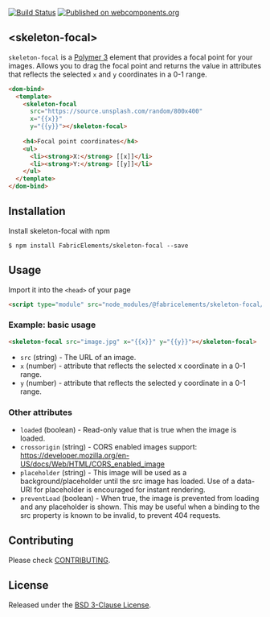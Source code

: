 [![Build Status](https://travis-ci.org/FabricElements/skeleton-focal.svg?branch=master)](https://travis-ci.org/FabricElements/skeleton-focal)
[![Published on webcomponents.org](https://img.shields.io/badge/webcomponents.org-published-blue.svg)](https://www.webcomponents.org/element/FabricElements/skeleton-focal)

## \<skeleton-focal\>

`skeleton-focal` is a [Polymer 3](http://polymer-project.org) element that provides a focal point for your images.
Allows you to drag the focal point and returns the value in attributes that reflects the selected `x` and `y` coordinates in a 0-1 range.

<!---
```
<custom-element-demo>
  <template>
    <script src="../webcomponentsjs/webcomponents-lite.js"></script>
        <link rel="import" href="skeleton-focal.html">
    <next-code-block></next-code-block>
  </template>
</custom-element-demo>
```
-->
```html
<dom-bind>
  <template>
    <skeleton-focal
      src="https://source.unsplash.com/random/800x400"
      x="{{x}}"
      y="{{y}}"></skeleton-focal>
    
    <h4>Focal point coordinates</h4>
    <ul>
      <li><strong>X:</strong> [[x]]</li>
      <li><strong>Y:</strong> [[y]]</li>
    </ul>
  </template>
</dom-bind>
```

## Installation

Install skeleton-focal with npm

```shell
$ npm install FabricElements/skeleton-focal --save
```

## Usage

Import it into the `<head>` of your page

```html
<script type="module" src="node_modules/@fabricelements/skeleton-focal/skeleton-focal.js"></script>
```

### Example: basic usage

```html
<skeleton-focal src="image.jpg" x="{{x}}" y="{{y}}"></skeleton-focal>
```

* `src` (string) - The URL of an image.
* `x` (number) - attribute that reflects the selected x coordinate in a 0-1 range. 
* `y` (number) - attribute that reflects the selected y coordinate in a 0-1 range.

### Other attributes

* `loaded` (boolean) - Read-only value that is true when the image is loaded.
* `crossorigin` (string) - CORS enabled images support: https://developer.mozilla.org/en-US/docs/Web/HTML/CORS_enabled_image
* `placeholder` (string) - This image will be used as a background/placeholder until the src image has loaded.  Use of a data-URI for placeholder is encouraged for instant rendering.
* `preventLoad` (boolean) - When true, the image is prevented from loading and any placeholder is shown.  This may be useful when a binding to the src property is known to be invalid, to prevent 404 requests.

## Contributing

Please check [CONTRIBUTING](./CONTRIBUTING.md).

## License

Released under the [BSD 3-Clause License](./LICENSE.md).

